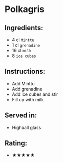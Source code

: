 # Polkagris

## Ingredients:
- 4 cl `Minttu`
- 1 cl `grenadine`
- 16 cl `milk` <!-- - 15 cl `milk` -->
- 8 `ice cubes`

## Instructions:
- Add Minttu
- Add grenadine
- Add ice cubes and stir
- Fill up with milk

## Served in:
- Highball glass

## Rating:
- ★★★★★